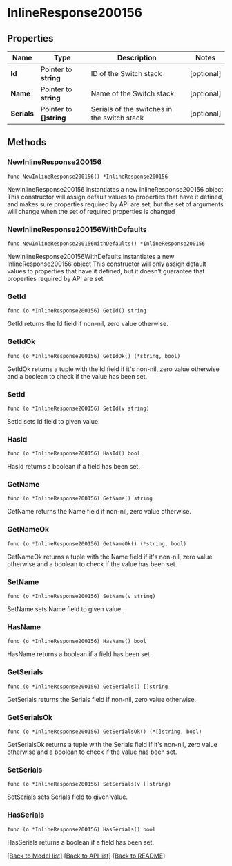 # InlineResponse200156

## Properties

Name | Type | Description | Notes
------------ | ------------- | ------------- | -------------
**Id** | Pointer to **string** | ID of the Switch stack | [optional] 
**Name** | Pointer to **string** | Name of the Switch stack | [optional] 
**Serials** | Pointer to **[]string** | Serials of the switches in the switch stack | [optional] 

## Methods

### NewInlineResponse200156

`func NewInlineResponse200156() *InlineResponse200156`

NewInlineResponse200156 instantiates a new InlineResponse200156 object
This constructor will assign default values to properties that have it defined,
and makes sure properties required by API are set, but the set of arguments
will change when the set of required properties is changed

### NewInlineResponse200156WithDefaults

`func NewInlineResponse200156WithDefaults() *InlineResponse200156`

NewInlineResponse200156WithDefaults instantiates a new InlineResponse200156 object
This constructor will only assign default values to properties that have it defined,
but it doesn't guarantee that properties required by API are set

### GetId

`func (o *InlineResponse200156) GetId() string`

GetId returns the Id field if non-nil, zero value otherwise.

### GetIdOk

`func (o *InlineResponse200156) GetIdOk() (*string, bool)`

GetIdOk returns a tuple with the Id field if it's non-nil, zero value otherwise
and a boolean to check if the value has been set.

### SetId

`func (o *InlineResponse200156) SetId(v string)`

SetId sets Id field to given value.

### HasId

`func (o *InlineResponse200156) HasId() bool`

HasId returns a boolean if a field has been set.

### GetName

`func (o *InlineResponse200156) GetName() string`

GetName returns the Name field if non-nil, zero value otherwise.

### GetNameOk

`func (o *InlineResponse200156) GetNameOk() (*string, bool)`

GetNameOk returns a tuple with the Name field if it's non-nil, zero value otherwise
and a boolean to check if the value has been set.

### SetName

`func (o *InlineResponse200156) SetName(v string)`

SetName sets Name field to given value.

### HasName

`func (o *InlineResponse200156) HasName() bool`

HasName returns a boolean if a field has been set.

### GetSerials

`func (o *InlineResponse200156) GetSerials() []string`

GetSerials returns the Serials field if non-nil, zero value otherwise.

### GetSerialsOk

`func (o *InlineResponse200156) GetSerialsOk() (*[]string, bool)`

GetSerialsOk returns a tuple with the Serials field if it's non-nil, zero value otherwise
and a boolean to check if the value has been set.

### SetSerials

`func (o *InlineResponse200156) SetSerials(v []string)`

SetSerials sets Serials field to given value.

### HasSerials

`func (o *InlineResponse200156) HasSerials() bool`

HasSerials returns a boolean if a field has been set.


[[Back to Model list]](../README.md#documentation-for-models) [[Back to API list]](../README.md#documentation-for-api-endpoints) [[Back to README]](../README.md)


